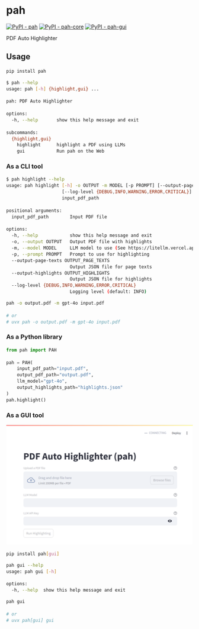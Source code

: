 # pah

[![PyPI - pah](https://img.shields.io/pypi/v/pah)](https://pypi.org/project/pah/) [![PyPI - pah-core](https://img.shields.io/pypi/v/pah-core)](https://pypi.org/project/pah-core/) [![PyPI - pah-gui](https://img.shields.io/pypi/v/pah-gui)](https://pypi.org/project/pah-gui/)

PDF Auto Highlighter

## Usage

```bash
pip install pah
```

```bash
$ pah --help
usage: pah [-h] {highlight,gui} ...

pah: PDF Auto Highlighter

options:
  -h, --help       show this help message and exit

subcommands:
  {highlight,gui}
    highlight      highlight a PDF using LLMs
    gui            Run pah on the Web
```

### As a CLI tool

```bash
$ pah highlight --help
usage: pah highlight [-h] -o OUTPUT -m MODEL [-p PROMPT] [--output-page-texts OUTPUT_PAGE_TEXTS] [--output-highlights OUTPUT_HIGHLIGHTS]
                     [--log-level {DEBUG,INFO,WARNING,ERROR,CRITICAL}]
                     input_pdf_path

positional arguments:
  input_pdf_path        Input PDF file

options:
  -h, --help            show this help message and exit
  -o, --output OUTPUT   Output PDF file with highlights
  -m, --model MODEL     LLM model to use (See https://litellm.vercel.app/docs/providers)
  -p, --prompt PROMPT   Prompt to use for highlighting
  --output-page-texts OUTPUT_PAGE_TEXTS
                        Output JSON file for page texts
  --output-highlights OUTPUT_HIGHLIGHTS
                        Output JSON file for highlights
  --log-level {DEBUG,INFO,WARNING,ERROR,CRITICAL}
                        Logging level (default: INFO)
```

```bash
pah -o output.pdf -m gpt-4o input.pdf

# or
# uvx pah -o output.pdf -m gpt-4o input.pdf
```

### As a Python library

```python
from pah import PAH

pah = PAH(
    input_pdf_path="input.pdf",
    output_pdf_path="output.pdf",
    llm_model="gpt-4o",
    output_highlights_path="highlights.json"
)
pah.highlight()
```

### As a GUI tool

![GUI](docs/assets/gui.png)

```bash
pip install pah[gui]
```

```bash
pah gui --help
usage: pah gui [-h]

options:
  -h, --help  show this help message and exit
```

```bash
pah gui

# or
# uvx pah[gui] gui
```
